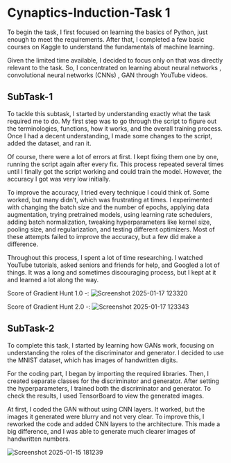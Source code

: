 # Cynaptics-Induction-Task 1
To begin the task, I first focused on learning the basics of Python, just enough to meet the requirements. After that, I completed a few basic courses on Kaggle to understand the fundamentals of machine learning.

Given the limited time available, I decided to focus only on that was directly relevant to the task. So, I concentrated on learning about neural networks  , convolutional neural networks (CNNs) , GAN through YouTube videos.

## SubTask-1
To tackle this subtask, I started by understanding exactly what the task required me to do. My first step was to go through the script to figure out the terminologies, functions, how it works, and the overall training process. Once I had a decent understanding, I made some changes to the script, added the dataset, and ran it.

Of course, there were a lot of errors at first. I kept fixing them one by one, running the script again after every fix. This process repeated several times until I finally got the script working and could train the model. However, the accuracy I got was very low initially.

To improve the accuracy, I tried every technique I could think of. Some worked, but many didn’t, which was frustrating at times. I experimented with changing the batch size and the number of epochs, applying data augmentation, trying pretrained models, using learning rate schedulers, adding batch normalization, tweaking hyperparameters like kernel size, pooling size, and regularization, and testing different optimizers. Most of these attempts failed to improve the accuracy, but a few did make a difference.

Throughout this process, I spent a lot of time researching. I watched YouTube tutorials, asked seniors and friends for help, and Googled a lot of things. It was a long and sometimes discouraging process, but I kept at it and learned a lot along the way.

Score of Gradient Hunt 1.0 -:
![Screenshot 2025-01-17 123320](https://github.com/user-attachments/assets/6f8f0d4a-6ef4-4d6d-a6be-0db61afc7880)

Score of Gradient Hunt 2.0 -:
![Screenshot 2025-01-17 123343](https://github.com/user-attachments/assets/ba9f564b-11bf-46fa-ae78-4f72d953144a)



## SubTask-2
To complete this task, I started by learning how GANs work, focusing on understanding the roles of the discriminator and generator. I decided to use the MNIST dataset, which has images of handwritten digits.

For the coding part, I began by importing the required libraries. Then, I created separate classes for the discriminator and generator. After setting the hyperparameters, I trained both the discriminator and generator. To check the results, I used TensorBoard to view the generated images.

At first, I coded the GAN without using CNN layers. It worked, but the images it generated were blurry and not very clear. To improve this, I reworked the code and added CNN layers to the architecture. This made a big difference, and I was able to generate much clearer images of handwritten numbers.


![Screenshot 2025-01-15 181239](https://github.com/user-attachments/assets/a3f3ad1d-1115-49e2-99f5-ae1c58269d44)




